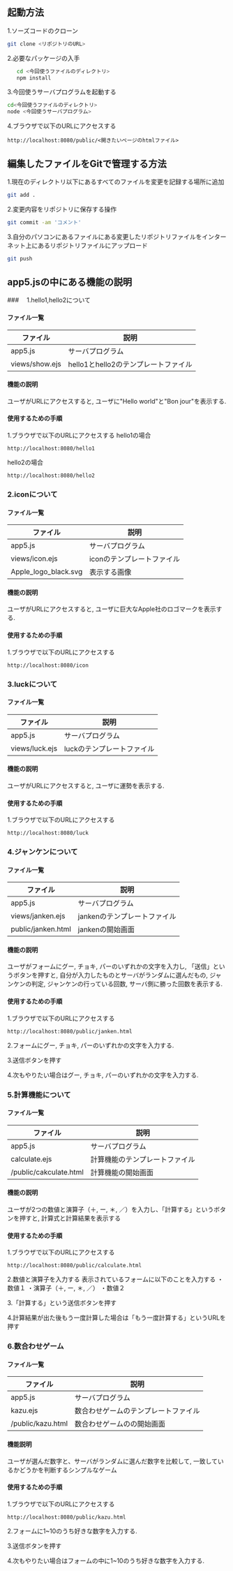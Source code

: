 ## 起動方法
1.ソーズコードのクローン
```zsh
git clone <リポジトリのURL>

```

2.必要なパッケージの入手
```zsh
   cd <今回使うファイルのディレクトリ>
   npm install
```

3.今回使うサーバプログラムを起動する
```zsh
cd<今回使うファイルのディレクトリ>
node <今回使うサーバプログラム>
```

4.ブラウザで以下のURLにアクセスする
```
http://localhost:8080/public/<開きたいページのhtmlファイル>
```

## 編集したファイルをGitで管理する方法
1.現在のディレクトリ以下にあるすべてのファイルを変更を記録する場所に追加
```zsh
git add .
```

2.変更内容をリポジトリに保存する操作
```zsh
git commit -am 'コメント'
```

3.自分のパソコンにあるファイルにある変更したリポジトリファイルをインターネット上にあるリポジトリファイルにアップロード
```zsh
git push
```

## app5.jsの中にある機能の説明
###　 1.hello1,hello2について
#### ファイル一覧
ファイル|説明|
-|-
app5.js|サーバプログラム
views/show.ejs|hello1とhello2のテンプレートファイル
#### 機能の説明
ユーザがURLにアクセスすると, ユーザに"Hello world"と"Bon jour"を表示する.
#### 使用するための手順
1.ブラウザで以下のURLにアクセスする
hello1の場合
```
http://localhost:8080/hello1
```

hello2の場合
```
http://localhost:8080/hello2
```

### 2.iconについて
#### ファイル一覧
ファイル|説明|
-|-
app5.js|サーバプログラム
views/icon.ejs|iconのテンプレートファイル
Apple_logo_black.svg|表示する画像
#### 機能の説明
ユーザがURLにアクセスすると, ユーザに巨大なApple社のロゴマークを表示する.
#### 使用するための手順
1.ブラウザで以下のURLにアクセスする
```
http://localhost:8080/icon
```

### 3.luckについて
#### ファイル一覧
ファイル|説明|
-|-
app5.js|サーバプログラム
views/luck.ejs|luckのテンプレートファイル
#### 機能の説明
ユーザがURLにアクセスすると, ユーザに運勢を表示する.
#### 使用するための手順
1.ブラウザで以下のURLにアクセスする
```
http://localhost:8080/luck
```

### 4.ジャンケンについて
#### ファイル一覧
ファイル|説明|
-|-
app5.js|サーバプログラム
views/janken.ejs|jankenのテンプレートファイル
public/janken.html|jankenの開始画面
#### 機能の説明
ユーザがフォームにグー, チョキ, パーのいずれかの文字を入力し, 「送信」というボタンを押すと, 自分が入力したものとサーバがランダムに選んだもの, ジャンケンの判定, ジャンケンの行っている回数, サーバ側に勝った回数を表示する. 
#### 使用するための手順
1.ブラウザで以下のURLにアクセスする
```
http://localhost:8080/public/janken.html
```
2.フォームにグー, チョキ, パーのいずれかの文字を入力する. 

3.送信ボタンを押す

4.次もやりたい場合はグー, チョキ, パーのいずれかの文字を入力する.

### 5.計算機能について
#### ファイル一覧
ファイル|説明|
-|-
app5.js|サーバプログラム
calculate.ejs|計算機能のテンプレートファイル
/public/cakculate.html|計算機能の開始画面
#### 機能の説明
ユーザが2つの数値と演算子（＋, ー, ＊, ／）を入力し、「計算する」というボタンを押すと, 計算式と計算結果を表示する
#### 使用するための手順
1.ブラウザで以下のURLにアクセスする
```
http://localhost:8080/public/calculate.html
```

2.数値と演算子を入力する
表示されているフォームに以下のことを入力する
・数値１
・演算子（＋, ー, ＊, ／）
・数値２

3.「計算する」という送信ボタンを押す

4.計算結果が出た後もう一度計算した場合は「もう一度計算する」というURLを押す

### 6.数合わせゲーム
#### ファイル一覧
ファイル|説明|
-|-
app5.js|サーバプログラム
kazu.ejs|数合わせゲームのテンプレートファイル
/public/kazu.html|数合わせゲームのの開始画面
#### 機能説明
ユーザが選んだ数字と、サーバがランダムに選んだ数字を比較して, 一致しているかどうかを判断するシンプルなゲーム
#### 使用するための手順
1.ブラウザで以下のURLにアクセスする
```
http://localhost:8080/public/kazu.html
```

2.フォームに1~10のうち好きな数字を入力する. 

3.送信ボタンを押す

4.次もやりたい場合はフォームの中に1~10のうち好きな数字を入力する. 













